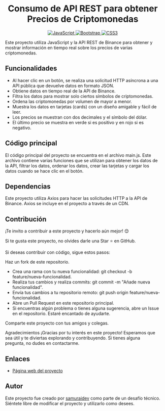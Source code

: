 <h1 align="center">Consumo de API REST para obtener Precios de Criptomonedas</h1>

<p align="center">
    <a href="https://github.com/CodeGeekR">
        <img src="https://img.shields.io/badge/JavaScript-F7DF1E?style=for-the-badge&logo=javascript&logoColor=white&labelColor=101010" alt="JavaScript">
    </a>
    <a href="https://getbootstrap.com/">
        <img src="https://img.shields.io/badge/bootstrap-6F2CF3?style=for-the-badge&logo=bootstrap&logoColor=white&labelColor=101010" alt="Bootstrap">
    </a>
    <a href="https://github.com/CodeGeekR">
        <img src="https://img.shields.io/badge/css-1AA1FF?style=for-the-badge&logo=css3&logoColor=white&labelColor=101010" alt="CSS3">
    </a>
</p>

Este proyecto utiliza JavaScript y la API REST de Binance para obtener y mostrar información en tiempo real sobre los precios de varias criptomonedas.

## Funcionalidades

- Al hacer clic en un botón, se realiza una solicitud HTTP asíncrona a una API pública que devuelve datos en formato JSON.
- Obtiene datos en tiempo real de la API de Binance.
- Filtra los datos para mostrar solo ciertos símbolos de criptomonedas.
- Ordena las criptomonedas por volumen de mayor a menor.
- Muestra los datos en tarjetas (cards) con un diseño amigable y fácil de leer.
- Los precios se muestran con dos decimales y el símbolo del dólar.
- El último precio se muestra en verde si es positivo y en rojo si es negativo.

## Código principal

El código principal del proyecto se encuentra en el archivo main.js. Este archivo contiene varias funciones que se utilizan para obtener los datos de la API, filtrar los datos, ordenar los datos, crear las tarjetas y cargar los datos cuando se hace clic en el botón.

## Dependencias

Este proyecto utiliza Axios para hacer las solicitudes HTTP a la API de Binance. Axios se incluye en el proyecto a través de un CDN.

## Contribución

¡Te invito a contribuir a este proyecto y hacerlo aún mejor! 😊

Si te gusta este proyecto, no olvides darle una Star ⭐️ en GitHub.

Si deseas contribuir con código, sigue estos pasos:

Haz un fork de este repositorio.

- Crea una rama con tu nueva funcionalidad: git checkout -b feature/nueva-funcionalidad.
- Realiza tus cambios y realiza commits: git commit -m "Añade nueva funcionalidad".
- Envía tus cambios a tu repositorio remoto: git push origin feature/nueva-funcionalidad.
- Abre un Pull Request en este repositorio principal.
- Si encuentras algún problema o tienes alguna sugerencia, abre un Issue en el repositorio. Estaré encantado de ayudarte.

Comparte este proyecto con tus amigos y colegas.

Agradecimientos ¡Gracias por tu interés en este proyecto! Esperamos que sea útil y te diviertas explorando y contribuyendo. Si tienes alguna pregunta, no dudes en contactarme.

## Enlaces

- [Página web del proyecto](https://codegeekr.github.io/API-Crypto/)

## Autor

Este proyecto fue creado por [samuraidev](https://github.com/CodeGeekR) como parte de un desafío técnico. Siéntete libre de modificar el proyecto y utilizarlo como desees.
